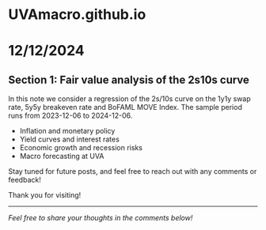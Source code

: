# UVAmacro.github.io



# 12/12/2024 



## Section 1: Fair value analysis of the 2s10s curve

In this note we consider a regression of the 2s/10s curve on the 1y1y swap rate, 5y5y breakeven rate and BoFAML MOVE Index. The sample period runs from 2023-12-06 to 2024-12-06. 

- Inflation and monetary policy
- Yield curves and interest rates
- Economic growth and recession risks
- Macro forecasting at UVA

Stay tuned for future posts, and feel free to reach out with any comments or feedback!

Thank you for visiting!

---

*Feel free to share your thoughts in the comments below!*
